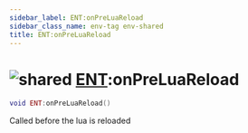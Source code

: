 ```yaml
---
sidebar_label: ENT:onPreLuaReload
sidebar_class_name: env-tag env-shared
title: ENT:onPreLuaReload
---
```


# <img src='/img/wiki/shared.png' alt='shared' data-tag='env-tag' /> [ENT](../ent/README.md):onPreLuaReload

```lua
void ENT:onPreLuaReload()
```

Called before the lua is reloaded<br/>
